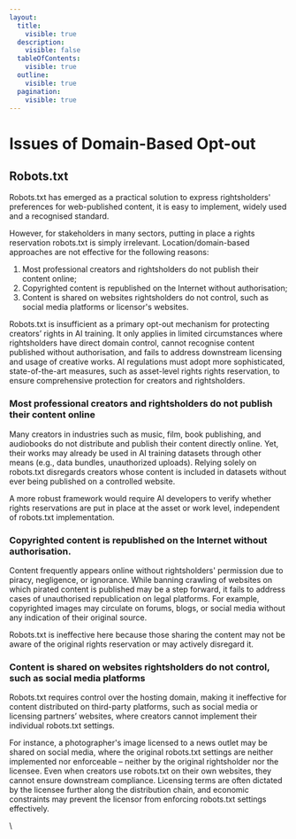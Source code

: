 ```yaml
---
layout:
  title:
    visible: true
  description:
    visible: false
  tableOfContents:
    visible: true
  outline:
    visible: true
  pagination:
    visible: true
---
```


# Issues of Domain-Based Opt-out

## Robots.txt

Robots.txt has emerged as a practical solution to express rightsholders' preferences for web-published content, it is easy to implement, widely used and a recognised standard.&#x20;

However, for stakeholders in many sectors, putting in place a rights reservation robots.txt is simply irrelevant. Location/domain-based approaches are not effective for the following reasons:

1. Most professional creators and rightsholders do not publish their content online;&#x20;
2. Copyrighted content is republished on the Internet without authorisation;
3. Content is shared on websites rightsholders do not control, such as social media platforms or licensor's websites.

Robots.txt is insufficient as a primary opt-out mechanism for protecting creators’ rights in AI training. It only applies in limited circumstances where rightsholders have direct domain control, cannot recognise content published without authorisation, and fails to address downstream licensing and usage of creative works. AI regulations must adopt more sophisticated, state-of-the-art measures, such as asset-level rights rights reservation, to ensure comprehensive protection for creators and rightsholders.

### Most professional creators and rightsholders do not publish their content online

Many creators in industries such as music, film, book publishing, and audiobooks do not distribute and publish their content directly online. Yet, their works may already be used in AI training datasets through other means (e.g., data bundles, unauthorized uploads). Relying solely on robots.txt disregards creators whose content is included in datasets without ever being published on a controlled website.&#x20;

A more robust framework would require AI developers to verify whether rights reservations are put in place at the asset or work level, independent of robots.txt implementation.

### Copyrighted content is republished on the Internet without authorisation.

Content frequently appears online without rightsholders' permission due to piracy, negligence, or ignorance. While banning crawling of websites on which pirated content is published may be a step forward, it fails to address cases of unauthorised republication on legal platforms. For example, copyrighted images may circulate on forums, blogs, or social media without any indication of their original source.

Robots.txt is ineffective here because those sharing the content may not be aware of the original rights reservation or may actively disregard it.

### Content is shared on websites rightsholders do not control, such as social media platforms

Robots.txt requires control over the hosting domain, making it ineffective for content distributed on third-party platforms, such as social media or licensing partners’ websites, where creators cannot implement their individual robots.txt settings.

For instance, a photographer's image licensed to a news outlet may be shared on social media, where the original robots.txt settings are neither implemented nor enforceable – neither by the original rightsholder nor the licensee. Even when creators use robots.txt on their own websites, they cannot ensure downstream compliance. Licensing terms are often dictated by the licensee further along the distribution chain, and economic constraints may prevent the licensor from enforcing robots.txt settings effectively.

\
